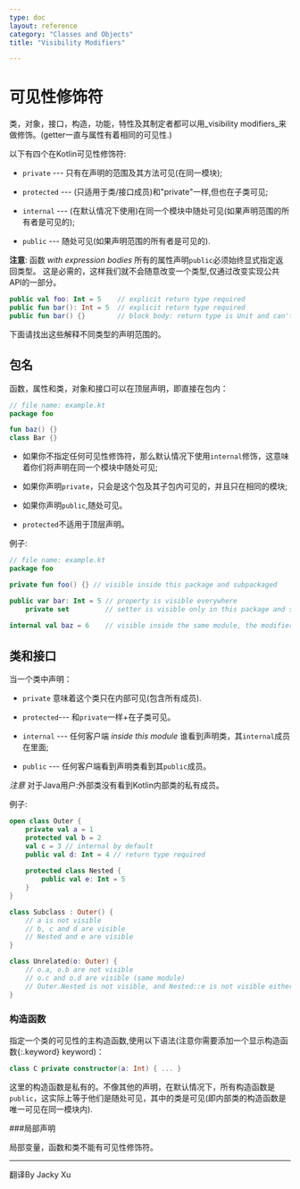 ```yaml
---
type: doc
layout: reference
category: "Classes and Objects"
title: "Visibility Modifiers"

---
```


# 可见性修饰符  

类，对象，接口，构造，功能，特性及其制定者都可以用_visibility modifiers_来做修饰。(getter一直与属性有着相同的可见性.)

以下有四个在Kotlin可见性修饰符:

* `private` --- 只有在声明的范围及其方法可见(在同一模块);

* `protected` --- (只适用于类/接口成员)和"private"一样,但也在子类可见;

* `internal` --- (在默认情况下使用)在同一个模块中随处可见(如果声明范围的所有者是可见的);

* `public` --- 随处可见(如果声明范围的所有者是可见的).

**注意**: 函数 _with expression bodies_ 所有的属性声明`public`必须始终显式指定返回类型。
这是必需的，这样我们就不会随意改变一个类型,仅通过改变实现公共API的一部分。

``` kotlin
public val foo: Int = 5    // explicit return type required
public fun bar(): Int = 5  // explicit return type required
public fun bar() {}        // block body: return type is Unit and can't be changed accidentally, so not required
```

下面请找出这些解释不同类型的声明范围的。

## 包名

函数，属性和类，对象和接口可以在顶层声明，即直接在包内：

``` kotlin
// file name: example.kt
package foo

fun baz() {}
class Bar {}
```

*  如果你不指定任何可见性修饰符，那么默认情况下使用`internal`修饰，这意味着你们将声明在同一个模块中随处可见;

* 如果你声明`private`，只会是这个包及其子包内可见的，并且只在相同的模块;


* 如果你声明`public`,随处可见。

* `protected`不适用于顶层声明。

例子:

``` kotlin
// file name: example.kt
package foo

private fun foo() {} // visible inside this package and subpackaged

public var bar: Int = 5 // property is visible everywhere
    private set         // setter is visible only in this package and subpackages
    
internal val baz = 6    // visible inside the same module, the modifier can be omitted    
```

## 类和接口

当一个类中声明：

* `private` 意味着这个类只在内部可见(包含所有成员).

* `protected`--- 和`private`一样+在子类可见。

* `internal` --- 任何客户端 *inside this module* 谁看到声明类，其`internal`成员在里面;

* `public` ---  任何客户端看到声明类看到其`public`成员。

*注意* 对于Java用户:外部类没有看到Kotlin内部类的私有成员。

例子:

``` kotlin
open class Outer {
    private val a = 1
    protected val b = 2
    val c = 3 // internal by default
    public val d: Int = 4 // return type required
    
    protected class Nested {
        public val e: Int = 5
    }
}

class Subclass : Outer() {
    // a is not visible
    // b, c and d are visible
    // Nested and e are visible
}

class Unrelated(o: Outer) {
    // o.a, o.b are not visible
    // o.c and o.d are visible (same module)
    // Outer.Nested is not visible, and Nested::e is not visible either 
}
```

### 构造函数

指定一个类的可见性的主构造函数,使用以下语法(注意你需要添加一个显示构造函数{:.keyword} keyword)：

``` kotlin
class C private constructor(a: Int) { ... }
```

这里的构造函数是私有的。不像其他的声明，在默认情况下，所有构造函数是`public`，这实际上等于他们是随处可见，其中的类是可见(即内部类的构造函数是唯一可见在同一模块内).

###局部声明

局部变量，函数和类不能有可见性修饰符。

---

翻译By Jacky Xu
